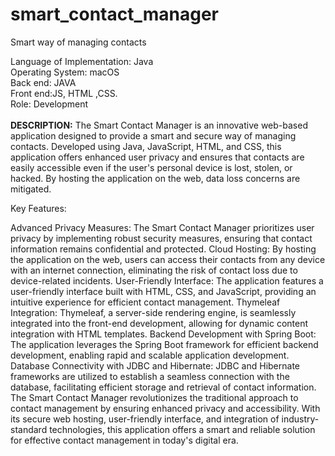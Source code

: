 # smart_contact_manager
Smart way of managing contacts<br />


Language of Implementation: Java<br />
Operating System: macOS<br />
Back end: JAVA<br />
Front end:JS, HTML ,CSS.<br />
Role: Development<br />
<br />
<b>DESCRIPTION:</b>
The Smart Contact Manager is an innovative web-based application designed to provide a smart and secure way of managing contacts. Developed using Java, JavaScript, HTML, and CSS, this application offers enhanced user privacy and ensures that contacts are easily accessible even if the user's personal device is lost, stolen, or hacked. By hosting the application on the web, data loss concerns are mitigated.

Key Features:

Advanced Privacy Measures: The Smart Contact Manager prioritizes user privacy by implementing robust security measures, ensuring that contact information remains confidential and protected.
Cloud Hosting: By hosting the application on the web, users can access their contacts from any device with an internet connection, eliminating the risk of contact loss due to device-related incidents.
User-Friendly Interface: The application features a user-friendly interface built with HTML, CSS, and JavaScript, providing an intuitive experience for efficient contact management.
Thymeleaf Integration: Thymeleaf, a server-side rendering engine, is seamlessly integrated into the front-end development, allowing for dynamic content integration with HTML templates.
Backend Development with Spring Boot: The application leverages the Spring Boot framework for efficient backend development, enabling rapid and scalable application development.
Database Connectivity with JDBC and Hibernate: JDBC and Hibernate frameworks are utilized to establish a seamless connection with the database, facilitating efficient storage and retrieval of contact information.
The Smart Contact Manager revolutionizes the traditional approach to contact management by ensuring enhanced privacy and accessibility. With its secure web hosting, user-friendly interface, and integration of industry-standard technologies, this application offers a smart and reliable solution for effective contact management in today's digital era.

